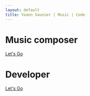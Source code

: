 ```yaml
---
layout: default
title: Yoann Saunier | Music | Code
---
```

<div class="container">
  <div class="one-half left">
    <h1>Music composer</h1>
    <a href="https://ynnsnr.github.io/music" class="cta">Let's Go</a>
  </div>
  <div class="one-half right">
    <h1>Developer</h1>
    <a href="https://ynnsnr.github.io/resume" class="cta">Let's Go</a>
  </div>
</div>
